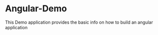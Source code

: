 # Angular-Demo
This Demo application provides the basic info on how to build an angular application
